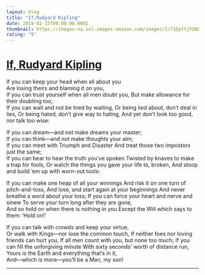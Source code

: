 ```yaml
---
layout: blog
title: "If,Rudyard Kipling"
date: 2019-02-15T00:00:00.000Z
thumbnail: https://images-na.ssl-images-amazon.com/images/I/71DpftjFDBL._SY679_.jpg
rating: "5"
---
```


# [If, Rudyard Kipling](https://www.youtube.com/watch?v=NBbEFKzZiTk)

If you can keep your head when all about you  
Are losing theirs and blaming it on you,  
If you can trust yourself when all men doubt you,
But make allowance for their doubting too;  
If you can wait and not be tired by waiting,
Or being lied about, don’t deal in lies,
Or being hated, don’t give way to hating,
And yet don’t look too good, nor talk too wise:

If you can dream—and not make dreams your master;  
If you can think—and not make thoughts your aim;  
If you can meet with Triumph and Disaster
And treat those two impostors just the same;  
If you can bear to hear the truth you’ve spoken
Twisted by knaves to make a trap for fools,
Or watch the things you gave your life to, broken,
And stoop and build ’em up with worn-out tools:

If you can make one heap of all your winnings
And risk it on one turn of pitch-and-toss,
And lose, and start again at your beginnings
And never breathe a word about your loss;
If you can force your heart and nerve and sinew
To serve your turn long after they are gone,  
And so hold on when there is nothing in you
Except the Will which says to them: ‘Hold on!’

If you can talk with crowds and keep your virtue,  
Or walk with Kings—nor lose the common touch,
If neither foes nor loving friends can hurt you,
If all men count with you, but none too much;
If you can fill the unforgiving minute
With sixty seconds’ worth of distance run,  
Yours is the Earth and everything that’s in it,  
And—which is more—you’ll be a Man, my son!

---
